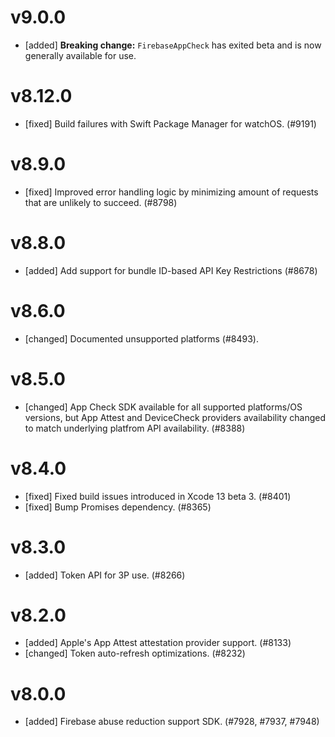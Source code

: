# v9.0.0
- [added] **Breaking change:** `FirebaseAppCheck` has exited beta and is now
  generally available for use.

# v8.12.0
- [fixed] Build failures with Swift Package Manager for watchOS. (#9191)

# v8.9.0
- [fixed] Improved error handling logic by minimizing amount of requests that are unlikely to succeed. (#8798)

# v8.8.0
- [added] Add support for bundle ID-based API Key Restrictions (#8678)

# v8.6.0
- [changed] Documented unsupported platforms (#8493).

# v8.5.0
- [changed] App Check SDK available for all supported platforms/OS versions, but App Attest and
DeviceCheck providers availability changed to match underlying platfrom API availability. (#8388)
# v8.4.0
- [fixed] Fixed build issues introduced in Xcode 13 beta 3. (#8401)
- [fixed] Bump Promises dependency. (#8365)
# v8.3.0
- [added] Token API for 3P use. (#8266)
# v8.2.0
- [added] Apple's App Attest attestation provider support. (#8133)
- [changed] Token auto-refresh optimizations. (#8232)
# v8.0.0
- [added] Firebase abuse reduction support SDK. (#7928, #7937, #7948)
